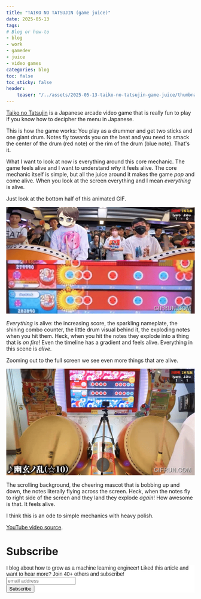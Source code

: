 ```yaml
---
title: "TAIKO NO TATSUJIN (game juice)"
date: 2025-05-13
tags:
# Blog or how-to
- blog
- work
- gamedev
- juice
- video games
categories: blog
toc: false
toc_sticky: false
header:
    teaser: "/../assets/2025-05-13-taiko-no-tatsujin-game-juice/thumbnail.png"
---
```

<!-- ctrl + alt + v -->

[Taiko no Tatsujin](https://en.wikipedia.org/wiki/Taiko_no_Tatsujin) is a Japanese arcade video game that is really fun to play if you know how to decipher the menu in Japanese.

This is how the game works: You play as a drummer and get two sticks and one giant drum. Notes fly towards you on the beat and you need to smack the center of the drum (red note) or the rim of the drum (blue note). That's it. 

What I want to look at now is everything around this core mechanic. The game feels alive and I want to understand *why* it feels alive. The core mechanic itself is simple, but all the juice around it makes the game *pop* and come alive. When you look at the screen everything and I mean *everything* is alive. 

Just look at the bottom half of this animated GIF.

![](/../assets/2025-05-13-taiko-no-tatsujin-game-juice/104b9cce0cc54646b2a2615da92e7f27.gif)

*Everything* is alive: the increasing score, the sparkling nameplate, the shining combo counter, the little drum visual behind it, the exploding notes when you hit them. Heck, when you hit the notes they explode into a thing that is *on fire*! Even the timeline has a gradient and feels alive. Everything in this scene is *alive*.

Zooming out to the full screen we see even more things that are alive.

![](/../assets/2025-05-13-taiko-no-tatsujin-game-juice/by.gif)

The scrolling background, the cheering mascot that is bobbing up and down, the notes literally flying across the screen. Heck, when the notes fly to right side of the screen and they land they explode *again*! How awesome is that. It feels alive.

I think this is an ode to simple mechanics with heavy polish.

[YouTube video source](https://www.youtube.com/watch?v=bseaEgtbD44). 

# Subscribe

<!-- Begin Mailchimp Signup Form -->
<link href="//cdn-images.mailchimp.com/embedcode/horizontal-slim-10_7.css" rel="stylesheet" type="text/css">
<style type="text/css">
#mc_embed_signup{background:#fff; clear:left; font:14px Helvetica,Arial,sans-serif; width:100%;}
/* Add your own Mailchimp form style overrides in your site stylesheet or in this style block.
    We recommend moving this block and the preceding CSS link to the HEAD of your HTML file. */
</style>
<div id="mc_embed_signup">
<form action="https://gmail.us3.list-manage.com/subscribe/post?u=92fe86c389878585bc87837e8&amp;id=50543deff9" method="post" id="mc-embedded-subscribe-form" name="mc-embedded-subscribe-form" class="validate" target="_blank" novalidate>
    <div id="mc_embed_signup_scroll">
<label for="mce-EMAIL">I blog about how to grow as a machine learning engineer! Liked this article and want to hear more? Join 40+ others and subscribe!</label>
<input type="email" value="" name="EMAIL" class="email" id="mce-EMAIL" placeholder="email address" required>
    <!-- real people should not fill this in and expect good things - do not remove this or risk form bot signups-->
    <div style="position: absolute; left: -5000px;" aria-hidden="true"><input type="text" name="b_92fe86c389878585bc87837e8_50543deff9" tabindex="-1" value=""></div>
    <div class="clear"><input type="submit" value="Subscribe" name="subscribe" id="mc-embedded-subscribe" class="button"></div>
    </div>
</form>
</div>
<!--End mc_embed_signup-->
    